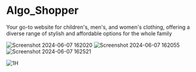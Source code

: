 # Algo_Shopper
Your go-to website for children's, men's, and women's clothing, offering a diverse range of stylish and affordable options for the whole family


![Screenshot 2024-06-07 162020](https://github.com/adel6-ahmed/Algo_Shopper/assets/129671904/733bd039-ff01-40b2-8382-cb29b588bdff)
![Screenshot 2024-06-07 162055](https://github.com/adel6-ahmed/Algo_Shopper/assets/129671904/a460cc5a-d79a-4423-a702-fc0ed794f0ae)
![Screenshot 2024-06-07 162521](https://github.com/adel6-ahmed/Algo_Shopper/assets/129671904/b5bb7324-3cdf-436d-a485-b11e6e0c0253)

![1H](https://github.com/adel6-ahmed/Algo_Shopper/assets/129671904/50075cf1-9112-4596-926b-d88a6ae1c2fd)

